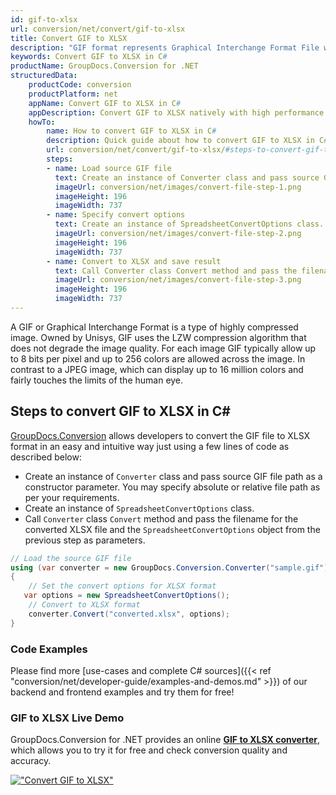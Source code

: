 ```yaml
---
id: gif-to-xlsx
url: conversion/net/convert/gif-to-xlsx
title: Convert GIF to XLSX
description: "GIF format represents Graphical Interchange Format File with .gif extension. Learn how to convert GIF to XLSX file programmatically in C# language using GroupDocs.Conversion for .NET library."
keywords: Convert GIF to XLSX in C#
productName: GroupDocs.Conversion for .NET
structuredData:
    productCode: conversion
    productPlatform: net
    appName: Convert GIF to XLSX in C#
    appDescription: Convert GIF to XLSX natively with high performance using C# language and server side GroupDocs.Conversion for .NET APIs, without the use of any software like Microsoft or Open Office.
    howTo:
        name: How to convert GIF to XLSX in C# 
        description: Quick guide about how to convert GIF to XLSX in C# with high performance and accuracy.
        url: conversion/net/convert/gif-to-xlsx/#steps-to-convert-gif-to-xlsx-in-c
        steps:
        - name: Load source GIF file 
          text: Create an instance of Converter class and pass source GIF file path as a constructor parameter. You may specify absolute or relative file path as per your requirements. 
          imageUrl: conversion/net/images/convert-file-step-1.png
          imageHeight: 196
          imageWidth: 737
        - name: Specify convert options 
          text: Create an instance of SpreadsheetConvertOptions class.
          imageUrl: conversion/net/images/convert-file-step-2.png
          imageHeight: 196
          imageWidth: 737
        - name: Convert to XLSX and save result 
          text: Call Converter class Convert method and pass the filename for the converted HTML file and the SpreadsheetConvertOptions object from the previous step as parameters.
          imageUrl: conversion/net/images/convert-file-step-3.png
          imageHeight: 196
          imageWidth: 737
---
```


A GIF or Graphical Interchange Format is a type of highly compressed image. Owned by Unisys, GIF uses the LZW compression algorithm that does not degrade the image quality. For each image GIF typically allow up to 8 bits per pixel and up to 256 colors are allowed across the image. In contrast to a JPEG image, which can display up to 16 million colors and fairly touches the limits of the human eye.

## Steps to convert GIF to XLSX in C#

[GroupDocs.Conversion](https://products.groupdocs.com/conversion/net) allows developers to convert the GIF file to XLSX format in an easy and intuitive way just using a few lines of code as described below:

* Create an instance of `Converter` class and pass source GIF file path as a constructor parameter. You may specify absolute or relative file path as per your requirements. 
* Create an instance of `SpreadsheetConvertOptions` class.
* Call `Converter` class `Convert` method and pass the filename for the converted XLSX file and the `SpreadsheetConvertOptions` object from the previous step as parameters.

```csharp
// Load the source GIF file
using (var converter = new GroupDocs.Conversion.Converter("sample.gif"))
{
    // Set the convert options for XLSX format
   var options = new SpreadsheetConvertOptions();
    // Convert to XLSX format
    converter.Convert("converted.xlsx", options);
}
```

### Code Examples

Please find more [use-cases and complete C# sources]({{< ref "conversion/net/developer-guide/examples-and-demos.md" >}}) of our backend and frontend examples and try them for free!

### GIF to XLSX Live Demo

GroupDocs.Conversion for .NET provides an online [**GIF to XLSX converter**](https://products.groupdocs.app/conversion/gif-to-xlsx), which allows you to try it for free and check conversion quality and accuracy.

[!["Convert GIF to XLSX"](conversion/net/images/convert-to-xlsx/convert-gif-to-xlsx.png)](https://products.groupdocs.app/conversion/gif-to-xlsx)